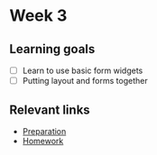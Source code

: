 # Week 3

## Learning goals
- [ ] Learn to use basic form widgets
- [ ] Putting layout and forms together

## Relevant links
* [Preparation](preparation.md)
* [Homework](homework.md)
